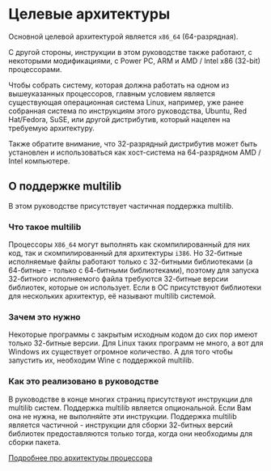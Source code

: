 # Целевые архитектуры

Основной целевой архитектурой является `x86_64` (64-разрядная).

С другой стороны, инструкции в этом руководстве также работают, с некоторыми модификациями, с Power PC, ARM и AMD / Intel x86 (32-bit) процессорами.

Чтобы собрать систему, которая должна работать на одном из вышеуказанных процессоров, главным условием является существующая операционная система Linux, например, уже ранее собранная система по инструкциям этого руководства, Ubuntu, Red Hat/Fedora, SuSE, или другой дистрибутив, который нацелен на требуемую архитектуру.

Также обратите внимание, что 32-разрядный дистрибутив может быть установлен и использоваться как хост-система на 64-разрядном AMD / Intel компьютере.

## О поддержке multilib

В этом руководстве присутствует частичная поддержка multilib.

### Что такое multilib

Процессоры ``X86_64`` могут выполнять как скомпилированный для них код, так и скомпилированный для архитектуры ``i386``.
Но 32-битные исполняемые файлы работают только с 32-битными библиотеками (а 64-битные - только с 64-битными библиотеками), поэтому для запуска 32-битного исполняемого файла требуются 32-битные версии библиотек, которые он использует.
Если в ОС присутствуют библиотеки для нескольких архитектур, её называют multilib системой.

### Зачем это нужно

Некоторые программы с закрытым исходным кодом до сих пор имеют только 32-битные версии. Для Linux таких программ не много, а вот для Windows их существует огромное количество. А для того чтобы запустить их, необходим Wine с поддержкой multilib.

### Как это реализовано в руководстве

В руководстве в конце многих страниц присутствуют инструкции для multilib систем. Поддержка multilib является опциональной. Если Вам она не нужна, не выполняйте эти инструкции.
Поддержка multilib является частичной - инструкции для сборки 32-битных версий библиотек предоставляются только тогда, когда они необходимы для сборки пакета.

[Подробнее про архитектуры процессора](additional/cpu-arch)
